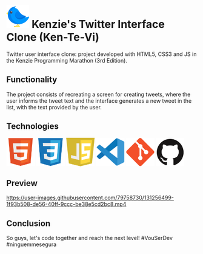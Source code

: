 # <img src="./assets/img/bird 1.svg"> Kenzie's Twitter Interface Clone (Ken-Te-Vi)
Twitter user interface clone: project developed with HTML5, CSS3 and JS in the Kenzie Programming Marathon (3rd Edition).

## Functionality

The project consists of recreating a screen for creating tweets, where the user informs the tweet text and the interface generates a new tweet in the list, with the text provided by the user.

## Technologies

<code><img height="75" width="75" src="./public/html5-logo.svg"></code>
<code><img height="75" width="75" src="./public/css3-logo.svg"></code>
<code><img height="75" width="75" src="./public/js-logo.svg"></code>
<code><img height="75" width="75" src="./public/vscode-logo.svg"></code>
<code><img height="75" width="75" src="./public/git-logo.svg"></code>
<code><img height="75" width="75" src="./public/github-logo.svg"></code>

## Preview

https://user-images.githubusercontent.com/79758730/131256499-1f93b508-de56-40ff-9ccc-be38e5cd2bc8.mp4

## Conclusion

So guys, let's code together and reach the next level! #VouSerDev #ninguemmesegura
